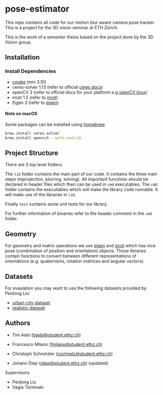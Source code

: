 pose-estimator
==============

This repo contains all code for our motion blur aware camera pose tracker.
This is a project for the 3D vision seminar at ETH Zürich.

This is the work of a semester thesis based on the project done by the 3D Vision group.


Installation
------------

### Install Dependencies

- [cmake] (min 3.10)
- ceres-solver 1.13 (refer to official [ceres docs])
- openCV 3 (refer to official docs for your platform e.g [openCV linux])
- mrpt 1.5 (refer to [mrpt])
- Eigen 3 (refer to [eigen])

#### Note on macOS

Some packages can be installed using [homebrew].

```bash
brew install ceres-solver
brew install opencv3 --with-contrib
```

Project Structure
-----------------

There are 3 top level folders.

The `lib` folder contains the main part of our code. It contains the three main steps (reprojection, blurring, solving).
All important functions should be declared in header files which then can be used in `cmd` executables.
The `cmd` folder contains the executables which will make the library code runnable. It will make use of the libraries in `lib`.

Finally `test` contains some unit tests for our library.

For further information of binaries refer to the header comment in the `cmd` folder.

Geometry
--------

For geometry and matrix operations we use [eigen] and [mrpt] which has nice pose
(combination of position and orientation) objects. Those libraries contain functions
to convert between different representations of orientations (e.g. quaternions,
rotation matrices and angular vectors).

Datasets
--------

For evaulation you may want to use the following datasets provided by Peidong Liu:
* [urban-city-dataset](https://drive.google.com/open?id=1sIfWpYLCarmWdwJlvvlIy_wzFzOG5g0H)
* [realistic-dataset](https://drive.google.com/open?id=1HzoGurrq1VxxNmCyhBlb2L49sn3i1JiW)

Authors
-------


* Tim Aebi (tiaebi@student.ethz.ch)
* Francesco Milano (fmilano@student.ethz.ch)
* Christoph Schnetzler (cschnetz@student.ethz.ch)

* Johann Diep (jdiep@student.ethz.ch) (updated)

Supervisors:
* Peidong Liu
* Vagia Tsiminaki


[ceres docs]: http://ceres-solver.org/installation.html
[openCV linux]: https://docs.opencv.org/3.1.0/d7/d9f/tutorial_linux_install.html
[cmake]: https://cmake.org/install/
[homebrew]: https://brew.sh
[eigen]: http://eigen.tuxfamily.org
[mrpt]: https://www.mrpt.org